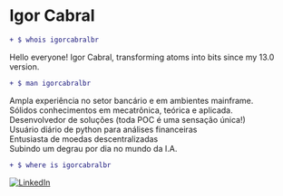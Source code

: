 # Igor Cabral

```diff
+ $ whois igorcabralbr 
```
Hello everyone!
Igor Cabral, transforming atoms into bits since my 13.0 version.

```diff
+ $ man igorcabralbr
```
Ampla experiência no setor bancário e em ambientes mainframe. <br>
Sólidos conhecimentos em mecatrônica, teórica e aplicada. <br>
Desenvolvedor de soluções (toda POC é uma sensação única!) <br>
Usuário diário de python para análises financeiras <br>
Entusiasta de moedas descentralizadas <br>
Subindo um degrau por dia no mundo da I.A. 

```diff
+ $ where is igorcabralbr
```
[![LinkedIn](https://img.shields.io/badge/LinkedIn-0077B5?style=for-the-badge&logo=linkedin&logoColor=white)](https://www.linkedin.com/in/igorcabralbr)
